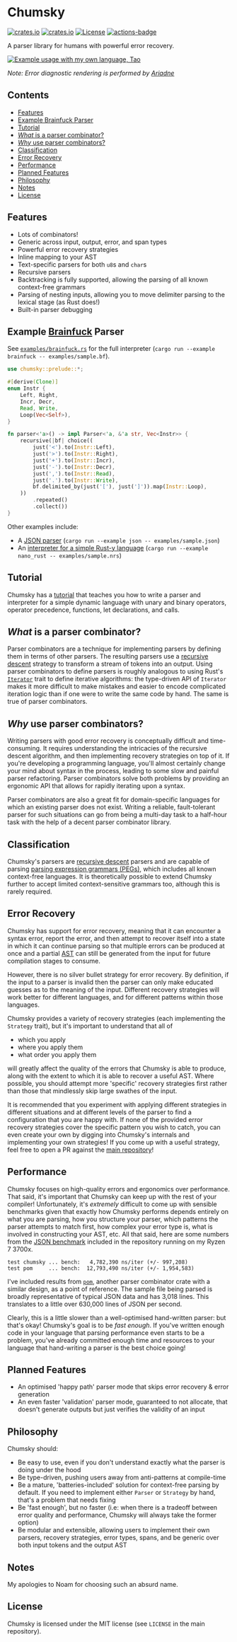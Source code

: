 # Chumsky

[![crates.io](https://img.shields.io/crates/v/chumsky.svg)](https://crates.io/crates/chumsky)
[![crates.io](https://docs.rs/chumsky/badge.svg)](https://docs.rs/chumsky)
[![License](https://img.shields.io/crates/l/chumsky.svg)](https://github.com/zesterer/chumsky)
[![actions-badge](https://github.com/zesterer/chumsky/workflows/Rust/badge.svg?branch=main)](https://github.com/zesterer/chumsky/actions)

A parser library for humans with powerful error recovery.

<a href = "https://www.github.com/zesterer/tao">
    <img src="https://raw.githubusercontent.com/zesterer/chumsky/main/misc/example.png" alt="Example usage with my own language, Tao"/>
</a>

*Note: Error diagnostic rendering is performed by [Ariadne](https://github.com/zesterer/ariadne)*

## Contents

- [Features](#features)
- [Example Brainfuck Parser](#example-brainfuck-parser)
- [Tutorial](#tutorial)
- [*What* is a parser combinator?](#what-is-a-parser-combinator)
- [*Why* use parser combinators?](#why-use-parser-combinators)
- [Classification](#classification)
- [Error Recovery](#error-recovery)
- [Performance](#performance)
- [Planned Features](#planned-features)
- [Philosophy](#philosophy)
- [Notes](#notes)
- [License](#license)

## Features

- Lots of combinators!
- Generic across input, output, error, and span types
- Powerful error recovery strategies
- Inline mapping to your AST
- Text-specific parsers for both `u8`s and `char`s
- Recursive parsers
- Backtracking is fully supported, allowing the parsing of all known context-free grammars
- Parsing of nesting inputs, allowing you to move delimiter parsing to the lexical stage (as Rust does!)
- Built-in parser debugging

## Example [Brainfuck](https://en.wikipedia.org/wiki/Brainfuck) Parser

See [`examples/brainfuck.rs`] for the full interpreter (`cargo run --example brainfuck -- examples/sample.bf`).

```rust
use chumsky::prelude::*;

#[derive(Clone)]
enum Instr {
    Left, Right,
    Incr, Decr,
    Read, Write,
    Loop(Vec<Self>),
}

fn parser<'a>() -> impl Parser<'a, &'a str, Vec<Instr>> {
    recursive(|bf| choice((
        just('<').to(Instr::Left),
        just('>').to(Instr::Right),
        just('+').to(Instr::Incr),
        just('-').to(Instr::Decr),
        just(',').to(Instr::Read),
        just('.').to(Instr::Write),
        bf.delimited_by(just('['), just(']')).map(Instr::Loop),
    ))
        .repeated()
        .collect())
}
```

Other examples include:

- A [JSON parser] (`cargo run --example json -- examples/sample.json`)
- An [interpreter for a simple Rust-y language][examples/nano_rust.rs]
  (`cargo run --example nano_rust -- examples/sample.nrs`)

## Tutorial

Chumsky has a [tutorial] that teaches you how to write a parser and interpreter for a simple dynamic language
with unary and binary operators, operator precedence, functions, let declarations, and calls.

## *What* is a parser combinator?

Parser combinators are a technique for implementing parsers by defining them in terms of other parsers. The resulting
parsers use a [recursive descent](https://en.wikipedia.org/wiki/Recursive_descent_parser) strategy to transform a stream
of tokens into an output. Using parser combinators to define parsers is roughly analogous to using Rust's
[`Iterator`](https://doc.rust-lang.org/std/iter/trait.Iterator.html) trait to define iterative algorithms: the
type-driven API of `Iterator` makes it more difficult to make mistakes and easier to encode complicated iteration logic
than if one were to write the same code by hand. The same is true of parser combinators.

## *Why* use parser combinators?

Writing parsers with good error recovery is conceptually difficult and time-consuming. It requires understanding the
intricacies of the recursive descent algorithm, and then implementing recovery strategies on top of it. If you're
developing a programming language, you'll almost certainly change your mind about syntax in the process, leading to some
slow and painful parser refactoring. Parser combinators solve both problems by providing an ergonomic API that allows
for rapidly iterating upon a syntax.

Parser combinators are also a great fit for domain-specific languages for which an existing parser does not exist.
Writing a reliable, fault-tolerant parser for such situations can go from being a multi-day task to a half-hour task
with the help of a decent parser combinator library.

## Classification

Chumsky's parsers are [recursive descent](https://en.wikipedia.org/wiki/Recursive_descent_parser) parsers and are
capable of parsing [parsing expression grammars (PEGs)](https://en.wikipedia.org/wiki/Parsing_expression_grammar), which
includes all known context-free languages. It is theoretically possible to extend Chumsky further to accept limited
context-sensitive grammars too, although this is rarely required.

## Error Recovery

Chumsky has support for error recovery, meaning that it can encounter a syntax error, report the error, and then
attempt to recover itself into a state in which it can continue parsing so that multiple errors can be produced at once
and a partial [AST](https://en.wikipedia.org/wiki/Abstract_syntax_tree) can still be generated from the input for future
compilation stages to consume.

However, there is no silver bullet strategy for error recovery. By definition, if the input to a parser is invalid then
the parser can only make educated guesses as to the meaning of the input. Different recovery strategies will work better
for different languages, and for different patterns within those languages.

Chumsky provides a variety of recovery strategies (each implementing the `Strategy` trait), but it's important to
understand that all of

- which you apply
- where you apply them
- what order you apply them

will greatly affect the quality of the errors that Chumsky is able to produce, along with the extent to which it is able
to recover a useful AST. Where possible, you should attempt more 'specific' recovery strategies first rather than those
that mindlessly skip large swathes of the input.

It is recommended that you experiment with applying different strategies in different situations and at different levels
of the parser to find a configuration that you are happy with. If none of the provided error recovery strategies cover
the specific pattern you wish to catch, you can even create your own by digging into Chumsky's internals and
implementing your own strategies! If you come up with a useful strategy, feel free to open a PR against the
[main repository](https://github.com/zesterer/chumsky/)!

## Performance

Chumsky focuses on high-quality errors and ergonomics over performance. That said, it's important that Chumsky can keep
up with the rest of your compiler! Unfortunately, it's *extremely* difficult to come up with sensible benchmarks given
that exactly how Chumsky performs depends entirely on what you are parsing, how you structure your parser, which
patterns the parser attempts to match first, how complex your error type is, what is involved in constructing your AST,
etc. All that said, here are some numbers from the
[JSON benchmark](https://github.com/zesterer/chumsky/blob/main/benches/json.rs) included in the repository running on
my Ryzen 7 3700x.

```ignore
test chumsky ... bench:   4,782,390 ns/iter (+/- 997,208)
test pom     ... bench:  12,793,490 ns/iter (+/- 1,954,583)
```

I've included results from [`pom`](https://github.com/J-F-Liu/pom), another parser combinator crate with a similar
design, as a point of reference. The sample file being parsed is broadly representative of typical JSON data and has
3,018 lines. This translates to a little over 630,000 lines of JSON per second.

Clearly, this is a little slower than a well-optimised hand-written parser: but that's okay! Chumsky's goal is to be
*fast enough*. If you've written enough code in your language that parsing performance even starts to be a problem,
you've already committed enough time and resources to your language that hand-writing a parser is the best choice going!

## Planned Features

- An optimised 'happy path' parser mode that skips error recovery & error generation
- An even faster 'validation' parser mode, guaranteed to not allocate, that doesn't generate outputs but just verifies
  the validity of an input

## Philosophy

Chumsky should:

- Be easy to use, even if you don't understand exactly what the parser is doing under the hood
- Be type-driven, pushing users away from anti-patterns at compile-time
- Be a mature, 'batteries-included' solution for context-free parsing by default. If you need to implement either
  `Parser` or `Strategy` by hand, that's a problem that needs fixing
- Be 'fast enough', but no faster (i.e: when there is a tradeoff between error quality and performance, Chumsky will
  always take the former option)
- Be modular and extensible, allowing users to implement their own parsers, recovery strategies, error types, spans, and
  be generic over both input tokens and the output AST

## Notes

My apologies to Noam for choosing such an absurd name.

## License

Chumsky is licensed under the MIT license (see `LICENSE` in the main repository).

<!-- These link destinations are defined like this so that src/lib.rs can override them. -->
[`examples/brainfuck.rs`]: https://github.com/zesterer/chumsky/blob/main/examples/brainfuck.rs
[JSON parser]: https://github.com/zesterer/chumsky/blob/main/examples/json.rs
[examples/nano_rust.rs]: https://github.com/zesterer/chumsky/blob/main/examples/nano_rust.rs
[tutorial]: https://github.com/zesterer/chumsky/blob/main/tutorial.md
